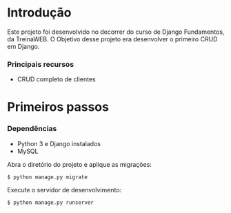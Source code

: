 # Introdução

Este projeto foi desenvolvido no decorrer do curso de Django Fundamentos, da TreinaWEB.
O Objetivo desse projeto era desenvolver o primeiro CRUD em Django.

### Principais recursos

* CRUD completo de clientes

# Primeiros passos

### Dependências

* Python 3 e Django instalados
* MySQL

Abra o diretório do projeto e aplique as migrações:

    $ python manage.py migrate
    
Execute o servidor de desenvolvimento:

    $ python manage.py runserver
